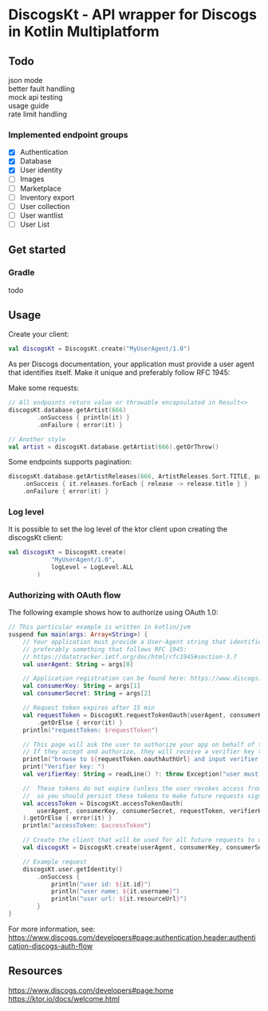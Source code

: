 # DiscogsKt - API wrapper for Discogs in Kotlin Multiplatform

## Todo
json mode  
better fault handling  
mock api testing  
usage guide  
rate limit handling  

### Implemented endpoint groups
- [x] Authentication
- [x] Database
- [x] User identity
- [ ] Images
- [ ] Marketplace
- [ ] Inventory export
- [ ] User collection
- [ ] User wantlist
- [ ] User List

## Get started

### Gradle
todo

## Usage

Create your client:
```kotlin
val discogsKt = DiscogsKt.create("MyUserAgent/1.0")
```

As per Discogs documentation, your application must provide a user agent that identifies itself. Make it unique and preferably follow RFC 1945:

Make some requests:
```kotlin
// All endpoints return value or throwable encapsulated in Result<>
discogsKt.database.getArtist(666)
        .onSuccess { println(it) }
        .onFailure { error(it) }

// Another style
val artist = discogsKt.database.getArtist(666).getOrThrow()
```

Some endpoints supports pagination:
```kotlin
discogsKt.database.getArtistReleases(666, ArtistReleases.Sort.TITLE, page = 0, perPage = 20)
    .onSuccess { it.releases.forEach { release -> release.title } }
    .onFailure { error(it) }
```

### Log level
It is possible to set the log level of the ktor client upon creating the discogsKt client:
```kotlin
val discogsKt = DiscogsKt.create(
            "MyUserAgent/1.0",
            logLevel = LogLevel.ALL
        )
```

### Authorizing with OAuth flow
The following example shows how to authorize using OAuth 1.0:
```kotlin
// This particular example is written in kotlin/jvm 
suspend fun main(args: Array<String>) {
    // Your application must provide a User-Agent string that identifies itself,
    // preferably something that follows RFC 1945:
    // https://datatracker.ietf.org/doc/html/rfc1945#section-3.7
    val userAgent: String = args[0]

    // Application registration can be found here: https://www.discogs.com/settings/developers
    val consumerKey: String = args[1]
    val consumerSecret: String = args[2]

    // Request token expires after 15 min
    val requestToken = DiscogsKt.requestTokenOauth(userAgent, consumerKey, consumerSecret)
        .getOrElse { error(it) }
    println("requestToken: $requestToken")

    // This page will ask the user to authorize your app on behalf of their Discogs account.
    // If they accept and authorize, they will receive a verifier key to use as verification
    println("browse to ${requestToken.oauthAuthUrl} and input verifier key")
    print("Verifier key: ")
    val verifierKey: String = readLine() ?: throw Exception("user must input verifier key")

    //  These tokens do not expire (unless the user revokes access from your app),
    //  so you should persist these tokens to make future requests signed with OAuth
    val accessToken = DiscogsKt.accessTokenOauth(
        userAgent, consumerKey, consumerSecret, requestToken, verifierKey
    ).getOrElse { error(it) }
    println("accessToken: $accessToken")

    // Create the client that will be used for all future requests to discogs endpoints
    val discogsKt = DiscogsKt.create(userAgent, consumerKey, consumerSecret, accessToken)

    // Example request
    discogsKt.user.getIdentity()
        .onSuccess {
            println("user id: ${it.id}")
            println("user name: ${it.username}")
            println("user url: ${it.resourceUrl}")
        }
}
```


For more information, see: https://www.discogs.com/developers#page:authentication,header:authentication-discogs-auth-flow

## Resources
https://www.discogs.com/developers#page:home   
https://ktor.io/docs/welcome.html   